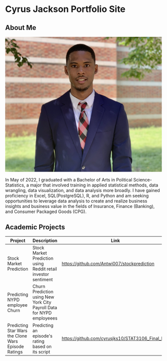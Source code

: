# Cyrus Jackson Portfolio Site

## About Me

![Picture of myself](https://github.com/cyrusjks10/cyrusjks10.github.io/blob/df92df757423e76a331c36acdf45bd88e7d06230/IMG-0161.jpg)


In May of 2022, I graduated with a Bachelor of Arts in Political Science-Statistics, a major that involved training in applied statistical methods, data wrangling, data visualization, and data analysis more broadly. I have gained proficiency in Excel, SQL(PostgreSQL), R, and Python and am seeking opportunities to leverage data analysis to create and realize business insights and business value in the fields of Insurance, Finance (Banking), and Consumer Packaged Goods (CPG).


## Academic Projects 

| Project       | Description   | Link  |
| -------       | -----------   | ----
Stock Market Prediction  | Stock Market Prediction using Reddit retail investor sentiment | https://github.com/Antwi007/stockprediction
Predicting NYPD employee Churn  | Churn Prediction using  New York City Payroll Data for NYPD employeees |
Predicting Star Wars the Clone Wars Episode Ratings  | Predicting an episode's rating based on its script | https://github.com/cyrusjks10/STAT3106_Final_Proj

